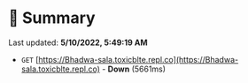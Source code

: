 # 📖 Summary
Last updated: **5/10/2022, 5:49:19 AM**

- `GET` [https://Bhadwa-sala.toxicblte.repl.co](https://Bhadwa-sala.toxicblte.repl.co) - **Down** (5661ms)
